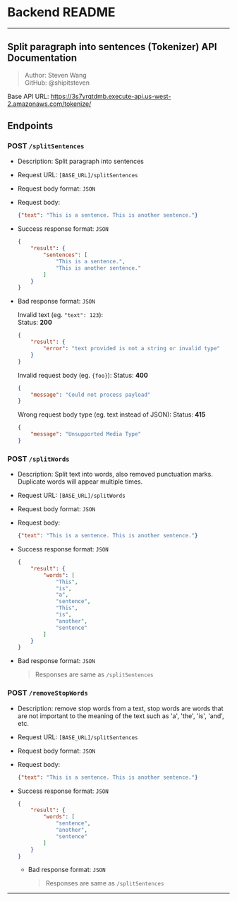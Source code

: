 # Backend README

-----

## Split paragraph into sentences (Tokenizer) API Documentation

> Author: Steven Wang  
> GitHub: @shipitsteven

Base API URL: <https://3s7yrqtdmb.execute-api.us-west-2.amazonaws.com/tokenize/>

## Endpoints

### **POST** `/splitSentences`

- Description: Split paragraph into sentences
- Request URL: `[BASE_URL]/splitSentences`
- Request body format: `JSON`
- Request body:

    ```JSON
    {"text": "This is a sentence. This is another sentence."}
    ```

- Success response format: `JSON`

    ```JSON
    {
        "result": {
            "sentences": [
                "This is a sentence.",
                "This is another sentence."
            ]
        }
    }
    ```

- Bad response format: `JSON`

    Invalid text (eg. `"text": 123`):  
    Status: **200**

    ```JSON
    {
        "result": {
            "error": "text provided is not a string or invalid type"
        }
    }
    ```

    Invalid request body (eg. `{foo}`):
    Status: **400**

    ```JSON
    {
        "message": "Could not process payload"
    }
    ```

    Wrong request body type (eg. text instead of JSON):
    Status: **415**

    ```JSON
    {
        "message": "Unsupported Media Type"
    }
    ```

### **POST** `/splitWords`

- Description: Split text into words, also removed punctuation marks. Duplicate words will appear multiple times.
- Request URL: `[BASE_URL]/splitWords`
- Request body format: `JSON`
- Request body:

    ```JSON
    {"text": "This is a sentence. This is another sentence."}
    ```

- Success response format: `JSON`

    ```JSON
    {
        "result": {
            "words": [
                "This",
                "is",
                "a",
                "sentence",
                "This",
                "is",
                "another",
                "sentence"
            ]
        }
    }
    ```

- Bad response format: `JSON`
    > Responses are same as `/splitSentences`

### POST `/removeStopWords`

- Description: remove stop words from a text, stop words are words that are not important to the meaning of the text such as 'a', 'the', 'is', 'and', etc.
- Request URL: `[BASE_URL]/splitSentences`
- Request body format: `JSON`
- Request body:

    ```JSON
    {"text": "This is a sentence. This is another sentence."}
    ```

- Success response format: `JSON`

    ```JSON
    {
        "result": {
            "words": [
                "sentence",
                "another",
                "sentence"
            ]
        }
    }
    ```

  - Bad response format: `JSON`
    > Responses are same as `/splitSentences`

-----